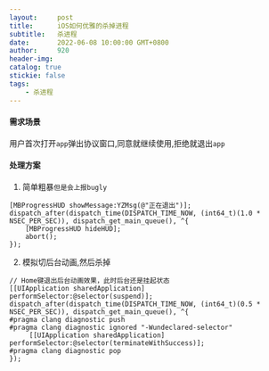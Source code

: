 ```yaml
---
layout:     post
title:      iOS如何优雅的杀掉进程
subtitle:  	杀进程
date:       2022-06-08 10:00:00 GMT+0800
author:     920
header-img: 
catalog: true
stickie: false
tags:
    - 杀进程
---
```



#### 需求场景

用户首次打开`app`弹出协议窗口,同意就继续使用,拒绝就退出`app`


#### 处理方案

1. 简单粗暴`但是会上报bugly`
```
[MBProgressHUD showMessage:YZMsg(@"正在退出")];
dispatch_after(dispatch_time(DISPATCH_TIME_NOW, (int64_t)(1.0 * NSEC_PER_SEC)), dispatch_get_main_queue(), ^{
    [MBProgressHUD hideHUD];
    abort();
});
```
2. 模拟切后台动画,然后杀掉
```
// Home键退出后台动画效果，此时后台还是挂起状态
[[UIApplication sharedApplication] performSelector:@selector(suspend)];
dispatch_after(dispatch_time(DISPATCH_TIME_NOW, (int64_t)(0.5 * NSEC_PER_SEC)), dispatch_get_main_queue(), ^{
#pragma clang diagnostic push
#pragma clang diagnostic ignored "-Wundeclared-selector"
     [[UIApplication sharedApplication] performSelector:@selector(terminateWithSuccess)];
#pragma clang diagnostic pop
});
```
